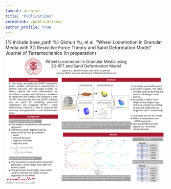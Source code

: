 ```yaml
---
layout: archive
title: "Publications"
permalink: /publications/
author_profile: true
---
```


{% include base_path %}
Qishun Yu, et al. "Wheel Locomotion in Granular Media with 3D Resisitive Force Theory and Sand Deformation Model" Journal of Terramechanics (In preparation)
<img src="/images/Thesis_Yu.png">
